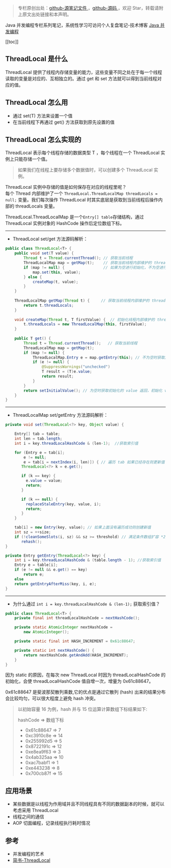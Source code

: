 > 专栏原创出处：[github-源笔记文件 ](https://github.com/GourdErwa/review-notes/tree/master/language/java-concurrency) ，[github-源码 ](https://github.com/GourdErwa/java-advanced/tree/master/java-concurrency)，欢迎 Star，转载请附上原文出处链接和本声明。

Java 并发编程专栏系列笔记，系统性学习可访问个人复盘笔记-技术博客 [Java 并发编程](https://review-notes.top/language/java-concurrency/)

[[toc]]
## ThreadLocal 是什么
ThreadLocal 提供了线程内存储变量的能力，这些变量不同之处在于每一个线程读取的变量是对应的、互相独立的。通过 get 和 set 方法就可以得到当前线程对应的值。

## ThreadLocal 怎么用
- 通过 set(T) 方法来设置一个值
- 在当前线程下再通过 get() 方法获取到原先设置的值

## ThreadLocal 怎么实现的
ThreadLocal 表示每个线程存储的数据类型 T ，每个线程在一个 ThreadLocal 实例上只能存储一个值。

> 如果我们在线程上要存储多个数据值时，可以创建多个 ThreadLocal 实例。


ThreadLocal 实例中存储的值是如何保存在对应的线程里呢？   
每个 Thread 内部维护了一个 `ThreadLocal.ThreadLocalMap threadLocals = null;` 变量。我们每次操作 ThreadLocal 时其实底层是获取到当前线程后操作内部的 threadLocals 变量。

ThreadLocal.ThreadLocalMap 是一个`Entry[] table`存储结构，通过 ThreadLocal 实例对象的 HashCode 操作后定位数组下标。

***
- ThreadLocal set/get 方法源码解析：
```java
public class ThreadLocal<T> {
    public void set(T value) {
        Thread t = Thread.currentThread(); // 获取当前线程
        ThreadLocalMap map = getMap(t);    // 获取当前线程内部维护的 threadLocals
        if (map != null) {                 // 如果为空进行初始化，不为空进行设值
            map.set(this, value);
        } else {
            createMap(t, value);
        }
    }
    
    ThreadLocalMap getMap(Thread t) {     // 获取当前线程内部维护的 threadLocals
        return t.threadLocals;
    }
    
    void createMap(Thread t, T firstValue) {  // 初始化线程内部维护的 threadLocals
        t.threadLocals = new ThreadLocalMap(this, firstValue);
    }
    
    public T get() {                       
        Thread t = Thread.currentThread();   // 获取当前线程
        ThreadLocalMap map = getMap(t);
        if (map != null) {
            ThreadLocalMap.Entry e = map.getEntry(this); // 不为空时获取对应 value
            if (e != null) {
                @SuppressWarnings("unchecked")
                T result = (T)e.value;
                return result;
            }
        }
        return setInitialValue(); // 为空时获取初始化的 value 返回，初始化 value 默认为 null
    }
}  
```

***

- ThreadLocalMap set/getEntry  方法源码解析：
```java
private void set(ThreadLocal<?> key, Object value) {

    Entry[] tab = table;
    int len = tab.length;
    int i = key.threadLocalHashCode & (len-1);  //获取索引值

    for (Entry e = tab[i]; 
        e != null;
        e = tab[i = nextIndex(i, len)]) { // 遍历 tab 如果已经存在则更新值
       ThreadLocal<?> k = e.get();

       if (k == key) {
         e.value = value;
         return;
       }

       if (k == null) {
         replaceStaleEntry(key, value, i);
         return;
       }
    }

    tab[i] = new Entry(key, value); // 如果上面没有遍历成功则创建新值
    int sz = ++size;
    if (!cleanSomeSlots(i, sz) && sz >= threshold) // 满足条件数组扩容 *2
       rehash();
}

private Entry getEntry(ThreadLocal<?> key) {
    int i = key.threadLocalHashCode & (table.length - 1); //获取索引值
    Entry e = table[i];
    if (e != null && e.get() == key)
        return e;
    else
    return getEntryAfterMiss(key, i, e);
}
```

***

- 为什么通过 `int i = key.threadLocalHashCode & (len-1);` 获取索引值？
```java
public class ThreadLocal<T> {
    private final int threadLocalHashCode = nextHashCode();

    private static AtomicInteger nextHashCode =
        new AtomicInteger();

    private static final int HASH_INCREMENT = 0x61c88647;

    private static int nextHashCode() {
        return nextHashCode.getAndAdd(HASH_INCREMENT);
    }
}
```
因为 static 的原因，在每次 new ThreadLocal 时因为 threadLocalHashCode 的初始化，会使 threadLocalHashCode 值自增一次，增量为 0x61c88647。

0x61c88647 是斐波那契散列乘数,它的优点是通过它散列 (hash) 出来的结果分布会比较均匀，可以很大程度上避免 hash 冲突。

> 以初始容量 16 为例，hash 并与 15 位运算计算数组下标结果如下:
>
>hashCode => 数组下标
>- 0x61c88647 => 7
>- 0xc3910c8e => 14
>- 0x255992d5 => 5
>- 0x8722191c => 12
>- 0xe8ea9f63 => 3
>- 0x4ab325aa => 10
>- 0xac7babf1 => 1
>- 0xe443238 => 8
>- 0x700cb87f => 15

## 应用场景
- 某些数据是以线程为作用域并且不同线程具有不同的数据副本的时候，就可以考虑采用 ThreadLocal
- 线程之间的通信
- AOP 切面编程，记录线程执行耗时情况

## 参考
- 并发编程的艺术
- [简书-ThreadLocal](https://www.jianshu.com/p/3c5d7f09dfbd)